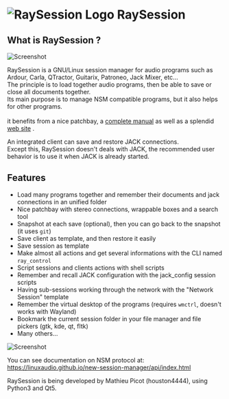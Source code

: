 # ![RaySession Logo](https://raw.githubusercontent.com/Houston4444/RaySession/master/resources/128x128/raysession.png) RaySession

What is RaySession ?
---------------------

![Screenshot](https://raw.githubusercontent.com/Houston4444/RaySession/master/resources/screenshots/Screenshot_20211203_173011.png)

RaySession is a GNU/Linux session manager for audio programs such as Ardour, Carla, QTractor, Guitarix, Patroneo, Jack Mixer, etc...<br>
The principle is to load together audio programs, then be able to save or close all documents together.<br>
Its main purpose is to manage NSM compatible programs, but it also helps for other programs.<br>
<br>
it benefits from a nice patchbay, a [complete manual](https://raysession.tuxfamily.org/en/manual) as well as a splendid [web site](https://raysession.tuxfamily.org) .<br>

An integrated client can save and restore JACK connections.<br>
Except this, RaySession doesn't deals with JACK, the recommended user behavior is to use it when JACK is already started.<br>

Features
---------------------

* Load many programs together and remember their documents and jack connections in an unified folder
* Nice patchbay with stereo connections, wrappable boxes and a search tool
* Snapshot at each save (optional), then you can go back to the snapshot (it uses `git`)
* Save client as template, and then restore it easily
* Save session as template
* Make almost all actions and get several informations with the CLI named `ray_control`
* Script sessions and clients actions with shell scripts
* Remember and recall JACK configuration with the jack_config session scripts
* Having sub-sessions working through the network with the "Network Session" template
* Remember the virtual desktop of the programs (requires `wmctrl`, doesn't works with Wayland)
* Bookmark the current session folder in your file manager and file pickers (gtk, kde, qt, fltk)
* Many others...


![Screenshot](https://raw.githubusercontent.com/Houston4444/RaySession/master/resources/screenshots/Screenshot_20211203_162333.png)


You can see documentation on NSM protocol at: https://linuxaudio.github.io/new-session-manager/api/index.html

RaySession is being developed by Mathieu Picot (houston4444), using Python3 and Qt5.
